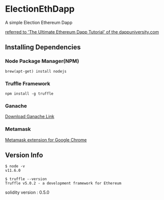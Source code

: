 # ElectionEthDapp
A simple Election Ethereum Dapp

[referred to 'The Ultimate Ethereum Dapp Tutorial' of the dappuniversity.com](http://www.dappuniversity.com/articles/the-ultimate-ethereum-dapp-tutorial)

## Installing Dependencies
### Node Package Manager(NPM)
```
brew(apt-get) install nodejs
```
### Truffle Framework
```
npm install -g truffle
```
### Ganache
[Download Ganache Link](https://truffleframework.com/ganache)
### Metamask
[Metamask extension for Google Chrome](https://chrome.google.com/webstore/detail/metamask/nkbihfbeogaeaoehlefnkodbefgpgknn?hl=en)


## Version Info
```
$ node -v
v11.6.0

$ truffle --version
Truffle v5.0.2 - a development framework for Ethereum
```
solidity version : 0.5.0
